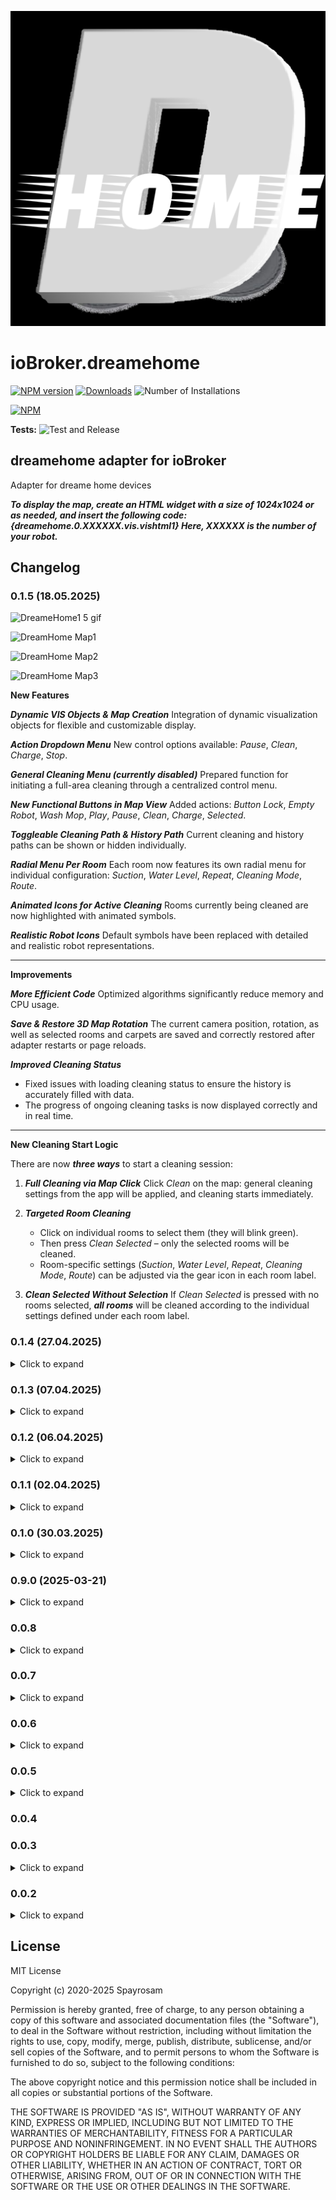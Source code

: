![Logo](admin/dreamehome.png)

# ioBroker.dreamehome

[![NPM version](https://img.shields.io/npm/v/iobroker.dreamehome.svg)](https://www.npmjs.com/package/iobroker.dreamehome)
[![Downloads](https://img.shields.io/npm/dm/iobroker.dreamehome.svg)](https://www.npmjs.com/package/iobroker.dreamehome)
![Number of Installations](https://iobroker.live/badges/dreamehome-installed.svg)

[![NPM](https://nodei.co/npm/iobroker.dreamehome.png?downloads=true)](https://nodei.co/npm/iobroker.dreamehome/)

**Tests:** ![Test and Release](https://github.com/spayrosam/ioBroker.dreamehome/workflows/Test%20and%20Release/badge.svg)

## dreamehome adapter for ioBroker

Adapter for dreame home devices


***To display the map, create an HTML widget with a size of 1024x1024 or as needed, and insert the following code: {dreamehome.0.XXXXXX.vis.vishtml1}
Here, XXXXXX is the number of your robot.***

## Changelog

<!--
    Placeholder for the next version (at the beginning of the line):
    ### **WORK IN PROGRESS**
-->




### 0.1.5 (18.05.2025) 

![DreameHome1 5 gif](https://github.com/user-attachments/assets/93bb5f6c-15d1-4a11-8597-503a69a7a51a)

![DreamHome Map1](https://github.com/user-attachments/assets/38ff506f-6cdd-4bdd-a6b7-074aeb45cf8c)

![DreamHome Map2](https://github.com/user-attachments/assets/ba3f9211-922f-4fec-a3ec-a068edd91b76)


![DreamHome Map3](https://github.com/user-attachments/assets/9724ddd8-f0c7-4536-81f0-6e801ff0f00d)

 **New Features**


***Dynamic VIS Objects & Map Creation***
  Integration of dynamic visualization objects for flexible and customizable display.

***Action Dropdown Menu***
  New control options available: *Pause*, *Clean*, *Charge*, *Stop*.

***General Cleaning Menu (currently disabled)***
  Prepared function for initiating a full-area cleaning through a centralized control menu.

***New Functional Buttons in Map View***
  Added actions: *Button Lock*, *Empty Robot*, *Wash Mop*, *Play*, *Pause*, *Clean*, *Charge*, *Selected*.

***Toggleable Cleaning Path & History Path***
  Current cleaning and history paths can be shown or hidden individually.

***Radial Menu Per Room***
  Each room now features its own radial menu for individual configuration: *Suction*, *Water Level*, *Repeat*, *Cleaning Mode*, *Route*.

***Animated Icons for Active Cleaning***
  Rooms currently being cleaned are now highlighted with animated symbols.

***Realistic Robot Icons***
  Default symbols have been replaced with detailed and realistic robot representations.

---

**Improvements**

***More Efficient Code***
  Optimized algorithms significantly reduce memory and CPU usage.

***Save & Restore 3D Map Rotation***
  The current camera position, rotation, as well as selected rooms and carpets are saved and correctly restored after adapter restarts or page reloads.

***Improved Cleaning Status***

  * Fixed issues with loading cleaning status to ensure the history is accurately filled with data.
  * The progress of ongoing cleaning tasks is now displayed correctly and in real time.

---

**New Cleaning Start Logic**

There are now ***three ways*** to start a cleaning session:

1. ***Full Cleaning via Map Click***
   Click *Clean* on the map: general cleaning settings from the app will be applied, and cleaning starts immediately.

2. ***Targeted Room Cleaning***

   * Click on individual rooms to select them (they will blink green).
   * Then press *Clean Selected* – only the selected rooms will be cleaned.
   * Room-specific settings (*Suction*, *Water Level*, *Repeat*, *Cleaning Mode*, *Route*) can be adjusted via the gear icon in each room label.

3. ***Clean Selected Without Selection***
   If *Clean Selected* is pressed with no rooms selected, ***all rooms*** will be cleaned according to the individual settings defined under each room label.

    
### 0.1.4 (27.04.2025) 
<details>
  <summary>Click to expand</summary>
<img src=https://github.com/user-attachments/assets/eb74b8fa-9283-41a0-9870-15738f51bcf1/>
<img src=https://github.com/user-attachments/assets/5ca82581-e571-4c79-8b06-35661e620167/>
<img src=https://github.com/user-attachments/assets/c6cf9040-3deb-4c4e-a321-365592ed3581/>


 **Interactive Map - New Features**

Main Functions:
- Data Preparation:  
  Loads robot position history, determines adapter path for state storage, and processes data into the required format.
  
- Map Creation:  
  Generates an HTML document, renders the map based on robot mapping data (rooms, walls, doors, charging station), and implements a 3D view with rotation and zoom.

- Interactive Features:  
  Real-time robot tracking, clickable room and carpet selection, cleaning progress display, "Map Spectacle" animation modes, and charging station status animations.

- User Interface:  
  Modern menu system with animations, adjustable rotation, perspective, and zoom settings, plus live display of robot status and cleaning data.

Technical Details:
- Map rendered as HTML canvas with SVG elements.
- WebSocket integration for real-time updates.
- Advanced 3D transformations using CSS.

Special Highlights:
- 23 unique charging station animations (charging, error, cleaning, etc.).
- Dynamic room color changes based on cleaning progress.
- "Map Spectacle" enables cinematic camera movements.
- Menu system with automatic timeout.

This update delivers a full real-time, interactive visualization of the robot's environment, with detailed animations and dynamic status tracking.

**Fixed**
**Alexa Voice Control - Improvements**

- Cleaning can now be reliably started via Alexa voice commands. Commands like "vacuum," "mop," or "start mopping" now work as expected — even for specific rooms or using different cleaning modes in different rooms.
- Resetting components via voice command is now fully functional. Components such as filters, brushes, and sensors can be reset through Alexa, with clear voice feedback indicating whether the reset was successful or necessary.
- The entire control logic has been revised. Everything now works reliably — including Alexa voice feedback after commands.
</details>
    
### 0.1.3 (07.04.2025) 

<details>
  <summary>Click to expand</summary>
    
Fixed support for status control and validation as well as synonym extensions
  </details>
  
### 0.1.2 (06.04.2025) 

<details>
  <summary>Click to expand</summary>

New Features & Enhancements:
- Component Control & Status Reporting:
  - Added support for controlling and checking the status of the following components:
    - Main Brush, Side Brush, Filter, Mop Pad, Silver Ion, Detergent, Pure Water Tank, Dirty Water Tank
  - Ability to reset individual components or all components.
  - Status reporting for components like Time Left (e.g., Mop Pad Time Left, Main Brush Time Left).

- Flexible Command Recognition:
  - Commands like emptying (`empty`, `auto empty`, `clean bin`, etc.) and mop cleaning (`wash`, `auto wash`, `clean mop`, etc.) are now recognized and trigger the respective actions.
  - Support for resetting components (individual or all) with commands like reset main brush, reset all, etc.
  - Component-specific status requests via flexible synonyms like "Check Main Brush Status" or "Check Mop Pad".

Improved Command Flexibility:
  - Dynamic Command Parsing: The command parser now recognizes various synonyms for robot-related commands (`robot`, `vacuum`, `dreame`, etc.), emptying (`empty`, `auto empty`, etc.), washing (`wash`, `mop cleaning`, etc.), and resetting components (`reset main brush`, `reset all`, etc.).
  - Language-Specific Synonyms: Commands are dynamically matched based on language (EN/DE), ensuring accurate recognition regardless of phrasing.

---
🇺🇸 Example Scenarios (Voice Commands)
To make your voice command work, always say a word like 'robot', 'dreame', 'vacuum', 'vacuum cleaner'
Scenario 1: General Status Check

   "Alexa, check robot status."

     📌 The system will provide a complete status report of your Dreame robot, including:
    - Battery level  
    - Current room (if cleaning)  
    - Status and remaining life of components like the mop pad, main brush, side brush, filter, water tanks, detergent, silver ion unit, and sensors  

Scenario 2: Clean the Mop

   "Alexa, clean the mop."

     📌 The robot will return to the station and start the mop cleaning process. This ensures that the mop pad is rinsed and ready for further cleaning.

Scenario 3: Reset a Single Component

   "Alexa, reset filter."

     📌 The system detects that you're referring to the filter and resets its usage timer. This is useful after you've cleaned or replaced it.

Scenario 4: Empty the Dustbin

   "Alexa, empty the dustbin."

     📌 The robot will go to the station and start the auto-empty process, removing dust and debris from the bin automatically.

Scenario 5: Reset All Components

   "Alexa, reset all components."

     📌 This command will reset the usage time of all components (brushes, filter, mop pad, detergent, silver ion, sensors, etc.) at once נperfect after a full service or replacement.

---
🇩🇪 Beispiel-Szenarien (Sprachbefehle)
Damit dein Sprachbefehl funktioniert, sag immer ein Wort wie 'roboter', 'dreame', 'staubsauger', 'saugroboter'
Szenario 1: Allgemeiner Statusbericht

   „Alexa, Roboterstatus prüfen.“

     📌 Das System gibt einen vollständigen Statusbericht deines Dreame Saugroboters aus, inklusive:
    - Batteriestand  
    - Aktueller Raum (falls Reinigung läuft)  
    - Zustand und verbleibende Lebensdauer aller Komponenten wie Mopp-Pad, Hauptbürste, Seitenbürste, Filter, Wassertanks, Reinigungsmittel, Silberioneneinheit und Sensoren  

Szenario 2: Mopp reinigen

   „Alexa, Roboter Mopp reinigen.“

     📌 Der Roboter kehrt zur Station zurück und startet die Mopp-Reinigung. Das Mopp-Pad wird dabei gespült und für die nächste Reinigung vorbereitet.

Szenario 3: Einzelne Komponente zurücksetzen

   „Alexa, Roboter Filter zurücksetzen.“

     📌 Das System erkennt, dass du den Filter meinst, und setzt die Nutzungsanzeige zurück – ideal nach einer Reinigung oder einem Austausch.

Szenario 4: Staubbehälter entleeren

   „Alexa, Roboter Staubbehälter leeren.“

     📌 Der Roboter fährt zur Station und startet den Auto-Entleerungsvorgang. Der Staubbehälter wird automatisch geleert.

Szenario 5: Alle Komponenten zurücksetzen

   „Alexa, Roboter alle komponenten zurücksetzen.“

     📌 Mit diesem Befehl setzt das System die Nutzungszeit aller Komponenten (Bürsten, Filter, Mopp-Pad, Reinigungsmittel, Silberionen, Sensoren usw.) gleichzeitig zurück – ideal nach einer Wartung oder einem Kompletttausch.
   </details>
   
### 0.1.1 (02.04.2025) 

<details>
  <summary>Click to expand</summary>
    
- The code has been mostly refactored
   </details>
   
### 0.1.0 (30.03.2025) 

<details>
  <summary>Click to expand</summary>
    
New Features:
- Increased Flexibility in Cleaning Control:  
  The adapter now allows you to set a different cleaning mode (suction, mopping, or a combination of both) for each room individually. This goes beyond the default limitations of the Dreame robot, which usually accepts only one cleaning mode for all rooms.

- Support for Alternative Room and Cleaning Descriptors:  
  Room names and cleaning actions are now more flexible. Terms like "Living room mop wet" or "Parlor mop intensive" are automatically treated as equivalent, so you can use different terms to trigger the same cleaning mode.

- Automatic Mapping of Rooms and Commands:  
  The adapter translates alternative room identifiers (e.g., "Living room," "Parlor," "salon") into the accepted standard identifiers, enabling seamless and user-friendly control. Similarly, various phrasing for suction or mopping (e.g., "vacuuming" or "sweeping") are correctly recognized and mapped to the appropriate cleaning mode.

Examples of New Commands:
- "Living room mop wet" = "Parlor mop intensive"
- "Bedroom vacuum strong" = "Master bedroom vacuum intensive" = "Masterroom vacuum heavy"
- "Kitchen vacuum and mop wet and ultra" = "Kitchen nook vacuum and mop drenched and full"

Improvements:
- Avoidance of Duplicate or Conflicting Commands:  
  The system automatically checks if conflicting cleaning modes or repeated commands for the same room are sent within a short time frame to prevent unwanted duplicate actions.

- Better Control of Active Cleaning Processes:  
  If a cleaning process is already running, the adapter detects this and asks the user if the ongoing process should be stopped and a new one started. This ensures a smoother user experience and prevents simultaneous cleaning operations.

🇺🇸 Documentation
---
Scenario 1: Multiple Rooms with Mixed Modes and Repetitions
- Command: „Living room vacuum high and Kitchen vacuum medium and Kitchen mop low 2 times“
- Explanation:
  - „Living room vacuum high“: The robot starts vacuuming the living room at high suction power.
  - „Kitchen vacuum medium“: In the kitchen, the vacuum mode is set to medium.
  - „Kitchen mop low 2 times“: In the kitchen, the mop mode is set to low, and the mopping process is repeated twice.
  
  Action: The robot will first clean the living room (vacuum high), then the kitchen (vacuum medium), and afterward perform the low mopping mode in the kitchen twice.

Scenario 2: Two Rooms with One Mode (Only Vacuuming or Mopping)
- Command: „Hallway vacuum high and Bathroom mop intensive“
- Explanation:
  - „Hallway vacuum high“: The robot will work in the hallway with the highest vacuum mode.
  - „Bathroom mop intensive“: The bathroom will be mopped with the highest mop mode (Intensive).

  Action: The robot will start vacuuming in the hallway on high mode and then move to the bathroom to mop intensively.

Scenario 3: User Abort with Missing Modes
- Command: „Living room vacuum and Kitchen mop“
- Explanation:
  - The vacuuming mode for the kitchen is missing, making this an incomplete command.
  
  Action: Since the vacuuming mode for the kitchen is not specified and a gap in the command is detected, Alexa will prompt the user to correct the missing mode.

  Alexa Response: „The following rooms are missing settings: Living room: Suction level and Kitchen: Mopping level. Please define the missing values.“

Scenario 4: Different Cleaning Modes with Room and Mode Synonyms
- Command: „Parlor vacuum intensive and Kitchen mop after vacuum low and strong and Bathroom mop intensive“
- Explanation:
  - The user uses the synonym „Parlor“ instead of „Living room.“ Since DreameHome supports this flexibility, „Parlor“ is recognized as „Living room,“ and the mode „Vacuum intensive“ is applied.
  - The kitchen is cleaned with „Vacuum low followed by mopping strong,“ and the bathroom is mopped intensively.
  
  Action: The robot will perform the following actions:
  - Parlor (Living room) vacuum intensive
  - Kitchen mop low after vacuum strong
  - Bathroom mop intensive

Scenario 5: Repeated Cleaning of a Room
- Command: „Living room vacuum high 3 times and Bathroom mop intensive 2 times“
- Explanation:
  - The robot is asked to clean the living room three times with the "high" vacuum mode and the bathroom twice with the "intensive" mop mode.
  
  Action: The robot will start cleaning the living room with high suction mode and repeat the process three times. Afterward, it will move to the bathroom to mop intensively twice.

Scenario 6: Stopping Cleaning When an Abort Command Is Given
- Command: „"stop cleaning", "stop vacuuming", "stop cleaning process", "robot off", "please stop cleaning", "end cleaning", "pause cleaning", "vacuuming stop", "vacuum cleaner off", "robot turn off", "vacuuming end", "cleaning stop", "vacuuming disable", "floor cleaning stop", "vacuum cleaner turn off", "vacuumer off", "robot deactivate", "dreame stop", "dreame off", "dreame stop cleaning"“
- Explanation:
  - A user can give the command "Stop cleaning" at any time to end the ongoing process.

  Action: When the stop command is given, the robot will immediately stop cleaning and return to its charging station. If the robot is actively cleaning, the process will be aborted.

  Alexa Response: „The cleaning has been stopped, and the robot is returning to the charging station.“
  
🇩🇪 Dokumentation
---
Szenario 1: Mehrere Räume mit gemischten Modi und Wiederholungen
- Befehl: „Wohnzimmer saugen hoch und Küche saugen mittel und Küche wischen niedrig 2 mal“
- Erklärung:
  - „Wohnzimmer saugen hoch“: Der Roboter startet im Wohnzimmer mit dem Saugmodus auf hoher Stufe.
  - „Küche saugen mittel“: In der Küche wird der Saugmodus auf mittlerer Stufe eingestellt.
  - „Küche wischen niedrig 2 mal“: In der Küche wird der Wischmodus auf niedriger Stufe eingestellt, und der Wischvorgang wird zweimal wiederholt.
  
  Aktion: Der Roboter wird zuerst das Wohnzimmer reinigen (Saugen hoch), dann die Küche (Saugen mittel), und danach den Wischmodus auf niedrig in der Küche zweimal ausführen.

Szenario 2: Zwei Räume mit einem Modus (nur Saugen oder Wischen)
- Befehl: „Flur saugen hoch und Bad wischen intensiv“
- Erklärung:
  - „Flur saugen hoch“: Der Roboter wird im Flur mit dem höchsten Saugmodus arbeiten.
  - „Bad wischen intensiv“: Das Bad wird mit dem höchsten Wischmodus (Intensiv) gewischt.

  Aktion: Der Roboter startet mit dem Saugen im Flur auf hoher Stufe und geht danach ins Bad, um dort intensiv zu wischen.

Szenario 3: Benutzerabbruch bei fehlenden Modi
- Befehl: „Wohnzimmer saugen und Küche wischen“
- Erklärung:
  - Der Befehl fehlt für das „Saugen“ im Küchenbereich, was eine unvollständige Anweisung darstellt.
  
  Aktion: Da in der Küche der Saugmodus nicht angegeben wurde und eine Lücke im Befehl erkannt wird, fordert Alexa den Benutzer auf, den fehlenden Modus zu korrigieren.

  Antwort von Alexa: „Für folgende Räume fehlen Angaben: Wohnzimmer: Sauglevel und Küche: Wischlevel. Bitte definiere die fehlenden Werte.“

Szenario 4: Unterschiedliche Reinigungsmodi mit Raum- und Modus-Synonymen
- Befehl: „Stube saugen intensiv und Küche wischen nach saugen niedrig und kraftvoll und Bad wischen intensiv“
- Erklärung:
  - Der Benutzer verwendet das Synonym „Stube“ anstelle von „Wohnzimmer“. Da Dreamehome diese Flexibilität unterstützt, wird „Stube“ als „Wohnzimmer“ erkannt und der Modus „Saugen intensiv“ wird zugeordnet.
  - Die Küche wird mit „Saugen niedrig danach Wischen stark“ und das Bad mit „Wischen intensiv“ gereinigt.
  
  Aktion: Der Roboter wird die folgenden Schritte ausführen:
  - Stube (Wohnzimmer) saugen intensiv
  - Küche wischen niedrig nach saugen stark
  - Bad wischen intensiv

Szenario 5: Wiederholte Reinigung eines Raumes
- Befehl: „Wohnzimmer saugen hoch 3 mal und Bad wischen intensiv 2 mal“
- Erklärung:
  - Der Roboter soll das Wohnzimmer dreimal mit dem Saugmodus „hoch“ und das Bad zweimal mit dem Wischmodus „intensiv“ reinigen.
  
  Aktion: Der Roboter startet die Reinigung im Wohnzimmer mit hohem Saugmodus und wiederholt den Vorgang dreimal. Danach geht er ins Bad, um zweimal mit dem intensiven Wischmodus zu reinigen.

Szenario 6: Beenden der Reinigung, wenn ein Abbruchbefehl gegeben wird
- Befehl: „"reinigung abbrechen", "reinigung stoppen", "stop reinigung", "roboter aus", "reinigung bitte abbrechen", "reinigung beenden", "reinigung unterbrechen", "reinigung anhalten", "saugvorgang stoppen", "staubsauger aus", "roboter abschalten", "staubsaugen beenden", "putzen stoppen", "staubsaugen stoppen", "staubsaugen deaktivieren", "bodenreinigung stoppen", "staubsauger ausschalten", "sauger aus", "roboter deaktivieren", "dreame stoppen", "dreame aus", "dreame reinigen beenden"“
- Erklärung:
  - Ein Benutzer kann jederzeit den Befehl „Stopp Reinigung“ geben, um den laufenden Vorgang zu beenden.

  Aktion: Wenn der Befehl zum Stoppen der Reinigung kommt, wird der Roboter sofort gestoppt und zur Ladestation zurückgeschickt. Falls der Roboter gerade aktiv reinigt, wird der Vorgang abgebrochen.

  Antwort von Alexa: „Die Reinigung wurde gestoppt und der Roboter fährt zur Ladestation.“
</details>

### 0.9.0 (2025-03-21)

<details>
  <summary>Click to expand</summary>
    
New Features:

- Alexa Command Recognition: The system now recognizes various cleaning commands and supports multiple languages (English and German). It processes different cleaning modes, room names, and suction/mopping levels.  
  - Example Alexa command (English): "Alexa, vacuum the living room twice on high."  
    Beispiel Alexa-Befehl (Deutsch): "Alexa, sauge das Wohnzimmer zweimal auf hoch."

- Room Recognition: The system identifies specific rooms in a command and applies the requested cleaning mode. It can handle multiple rooms in a single command.  
  - Example Alexa command (English): "Alexa, clean the kitchen and the bathroom."  
    Beispiel Alexa-Befehl (Deutsch): "Alexa, reinige die Küche und das Badezimmer."

- Cleaning Modes: New cleaning modes are available based on the provided `AlexacleanModes`, such as Vacuum (5122), Mopping (5121), and Mop after Vacuum (5123).  
  - Example Alexa command (English): "Alexa, mop after vacuuming the bathroom."  
    Beispiel Alexa-Befehl (Deutsch): "Alexa, wische nach dem Saugen im Badezimmer."

- Suction and Mopping Levels: The system now recognizes different suction and mopping levels based on the provided levels and synonyms, allowing detailed cleaning requests.  
  - Example Alexa command (English): "Alexa, vacuum the living room on strong and mop it on wet."  
    Beispiel Alexa-Befehl (Deutsch): "Alexa, sauge das Wohnzimmer auf stark und wische es nass."

- Cancellation of Cleaning: The system recognizes cancellation commands from the `AlexacancelKeywords` list and allows users to stop ongoing cleaning sessions.  
  - Example Alexa command (English): "Alexa, cancel cleaning."  
    Beispiel Alexa-Befehl (Deutsch): "Alexa, abbreche die Reinigung."

Improvements:

- Room-Specific Cleaning: Commands can now be given for specific rooms, and the robot will clean accordingly. If no room is specified, it will prompt the user to clarify.  
  - Example Alexa command (English): "Alexa, clean the living room."  
    Beispiel Alexa-Befehl (Deutsch): "Alexa, reinige das Wohnzimmer."  
  - Response (English): "Please specify the cleaning mode for the living room."  
    Antwort (Deutsch): "Bitte gib den Reinigungsmodus für das Wohnzimmer an."

- Error Handling: The system now handles missing cleaning mode, suction level, or water level in commands by prompting for the missing information.  
  - Example response (English): "Please specify the cleaning mode for the kitchen. You forgot to define the clean mode, suction level, or water level."  
    Beispielantwort (Deutsch): "Bitte gib den Reinigungsmodus für die Küche an. Du hast den Reinigungsmodus, das Sauglevel oder den Wasserlevel vergessen zu definieren."

Bug Fixes:

- Command Ambiguity: Fixed an issue where commands for multiple rooms were misinterpreted or ignored when no cleaning mode was specified.  
  - Example Alexa command (English): "Alexa, clean the kitchen and the bathroom without specifying the mode."  
    Beispiel Alexa-Befehl (Deutsch): "Alexa, reinige die Küche und das Badezimmer, ohne den Modus anzugeben."  
  - Response (English): "Please specify the cleaning mode for the kitchen and the bathroom."  
    Antwort (Deutsch): "Bitte gib den Reinigungsmodus für die Küche und das Badezimmer an."

- Other Changes:

- Enhanced Voice Feedback: The system now provides more detailed and helpful feedback via Alexa, especially when a command is incomplete or unclear.  
  - Example feedback (English): "Cleaning mode: 5122 (Sweeping), Rooms: Living Room, Kitchen."  
    Beispielfeedback (Deutsch): "Reinigungsmodus: 5122 (Staubsaugen), Räume: Wohnzimmer, Küche."
  </details>
  
### 0.0.8

<details>
  <summary>Click to expand</summary>
    
New Features Added: Voice Commands Accepted with Alexa Adapter:
</details>

### 0.0.7

<details>
  <summary>Click to expand</summary>
    
- Fix for Command Execution Issues Due to Domain Changes from Dreame
- New Control Features Added
</details>

### 0.0.6

<details>
  <summary>Click to expand</summary>
    
New Control Features Added:
- Resume Clean Mode: Off/On
- Child Lock: Off/On
- Auto Add Detergent: Off/On
- Auto Mount Mop: Off/On
- Clean Genius: Off/Routine Cleaning/Deep Cleaning
- Smart Auto Wash: Off/Works in Deep Mode/Works in Routine & Deep Mode
- Smart Auto Mop: Off/Works in Deep Mode/Works in Routine & Deep Mode
- Carpet Boost: Off/On
- Intensive Carpet Cleaning: Off/On
- Mop Scalable: Intelligence/Standard/High Frequency
- Mop Extension for Gap Cleaning: Off/On
- Intensive Cleaning for Furniture Legs: Off/On
- Fill-in Light: Off/On
- Collision-Avoidance Mode: Off/On
- Clean Route: Quick/Standard/Intensive/Deep
- Live Video Prompts: The camera is blinking/Voice prompts
- Volume: 1 to 100 

Control Adjusted: 
- Automatic switch off of the Genius Mode when the Custom Mode is activated.
- The map folder has been optimized, and objects have been prepared for communication with the generated VIS.HTML
</details>

### 0.0.5

<details>
  <summary>Click to expand</summary>
    
- The map has been improved and room settings are now visible.
- Additionally, additional animations have been added to the charging station..
</details>

### 0.0.4

### 0.0.3
<details>
  <summary>Click to expand</summary>
    
- An animation has been added for the charging station.
- Additionally, the history of the robot's position on the map has been corrected, and the map has been improved for better accuracy and user experience.
</details>

### 0.0.2
<details>
  <summary>Click to expand</summary>
    
- Fixed the crash after map download.
- Added carpet cleaning function  *(To start the carpet cleaning, select the repetition under object CarpetRepetitionX and the suction strength under object CarpetSuctionLevelX, then set the object CleanCarpetX to true)*.
- Added zone cleaning and spot cleaning features.
- Room names are now visible under the Map.0 or M.01 folder
</details>


## License

MIT License

Copyright (c) 2020-2025 Spayrosam

Permission is hereby granted, free of charge, to any person obtaining a copy
of this software and associated documentation files (the "Software"), to deal
in the Software without restriction, including without limitation the rights
to use, copy, modify, merge, publish, distribute, sublicense, and/or sell
copies of the Software, and to permit persons to whom the Software is
furnished to do so, subject to the following conditions:

The above copyright notice and this permission notice shall be included in all
copies or substantial portions of the Software.

THE SOFTWARE IS PROVIDED "AS IS", WITHOUT WARRANTY OF ANY KIND, EXPRESS OR
IMPLIED, INCLUDING BUT NOT LIMITED TO THE WARRANTIES OF MERCHANTABILITY,
FITNESS FOR A PARTICULAR PURPOSE AND NONINFRINGEMENT. IN NO EVENT SHALL THE
AUTHORS OR COPYRIGHT HOLDERS BE LIABLE FOR ANY CLAIM, DAMAGES OR OTHER
LIABILITY, WHETHER IN AN ACTION OF CONTRACT, TORT OR OTHERWISE, ARISING FROM,
OUT OF OR IN CONNECTION WITH THE SOFTWARE OR THE USE OR OTHER DEALINGS IN THE
SOFTWARE.
